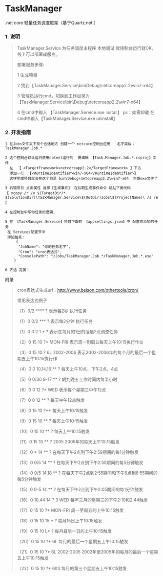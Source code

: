 # TaskManager
.net core 轻量任务调度框架（基于Quartz.net ）

### 1. 说明 

> TaskManager.Service 为任务调度主程序 本地调试 就控制台运行就OK， 线上可以部署成服务。
> 
> 部署服务步骤:
> 
> 1 生成项目
> 
> 2 找到【TaskManager.Service\bin\Debug\netcoreapp2.2\win7-x64】
> 
> 3 管理员运行cmd，切换到工作目录为【TaskManager.Service\bin\Debug\netcoreapp2.2\win7-x64】
> 
> 4 在cmd中输入 【TaskManager.Service.exe install】 ps：如需卸载 在cmd中输入【TaskManager.Service.exe uninstall】

### 2. 开发指南 

    1 在Jobs文件夹下找个合适地方 创建一个 netcore控制台应用   名字类似：TaskManager.Job.*
    
    2 这个控制台默认运行使用dotnet运行的  要编辑 【Task.Manager.Job.*.csproj】文件
      在  【 <TargetFramework>netcoreapp2.2</TargetFramework> 】下方 
      添加一行 ：【<RuntimeIdentifier>win7-x64</RuntimeIdentifier>】
      这样生成项目就会在这个目录 bin\Debug\netcoreapp2.2\win7-x64  生成exe文件了 
    
    3 右键项目 点击属性 选择【生成事件】 在后期生成事件命令 粘贴下面代码
    【 xcopy /r /y $(TargetDir)* $(SolutionDir)\TaskManager.Service\$(OutDir)Jobs\$(ProjectName)\ /s /e 】
    
    4 在控制台中写你任务的逻辑…
    
    5 在 【TaskManager.Service】项目下面的 【appsettings.json】中 配置你添加的任务
     在 Services配置节中 
     添加结点：
         {
          "JobName": "你的任务名字",
          "Cron": "cron表达式",
          "ConsolePath": "/Jobs/TaskManager.Job.*/TaskManager.Job.*.exe"
        }
    
    6 齐活 完美！
附录

> cron表达式生成url：http://www.bejson.com/othertools/cron/
> 
> 常用表达式例子
> 
> （1）0/2 **** ? 表示每2秒 执行任务
> 
> （1）0 0/2 *** ? 表示每2分钟 执行任务
> 
> （1）0 0 2 1 * ? 表示在每月的1日的凌晨2点调整任务
> 
> （2）0 15 10 ?* MON-FRI 表示周一到周五每天上午10:15执行作业
> 
> （3）0 15 10 ? 6L 2002-2006   表示2002-2006年的每个月的最后一个星期五上午10:15执行作
> 
> （4）0 0 10,14,16 ** ? 每天上午10点，下午2点，4点 
> 
> （5）0 0/30 9-17 ** ? 朝九晚五工作时间内每半小时
> 
> （6）0 0 12 ?* WED    表示每个星期三中午12点 
> 
> （7）0 0 12 ** ? 每天中午12点触发
> 
> （8）0 15 10 ?** 每天上午10:15触发 
> 
> （9）0 15 10 ** ? 每天上午10:15触发 
> 
> （10）0 15 10 ** ? 每天上午10:15触发 
> 
> （11）0 15 10 ** ? 2005    2005年的每天上午10:15触发 
> 
> （12）0 * 14 ** ? 在每天下午2点到下午2:59期间的每1分钟触发 
> 
> （13）0 0/5 14 ** ? 在每天下午2点到下午2:55期间的每5分钟触发 
> 
> （14）0 0/5 14,18 ** ? 在每天下午2点到2:55期间和下午6点到6:55期间的每5分钟触发 
> 
> （15）0 0-5 14 ** ? 在每天下午2点到下午2:05期间的每1分钟触发 
> 
> （16）0 10,44 14 ? 3 WED 每年三月的星期三的下午2:10和2:44触发 
> 
> （17）0 15 10 ?* MON-FRI 周一至周五的上午10:15触发 
> 
> （18）0 15 10 15 * ? 每月15日上午10:15触发 
> 
> （19）0 15 10 L* ? 每月最后一日的上午10:15触发 
> 
> （20）0 15 10 ?* 6L    每月的最后一个星期五上午10:15触发 
> 
> （21）0 15 10 ?* 6L 2002-2005   2002年至2005年的每月的最后一个星期五上午10:15触发 
> 
> （22）0 15 10 ?* 6#3   每月的第三个星期五上午10:15触发
